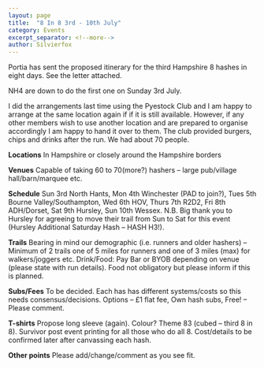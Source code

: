```yaml
---
layout: page
title:  "8 In 8 3rd - 10th July"
category: Events
excerpt_separator: <!--more-->
author: Silvierfox
---
```


Portia has sent the proposed itinerary for the third Hampshire 8 hashes in eight days. See the letter attached.

NH4 are down to do the first one on Sunday 3rd July.

I did the arrangements last time using the Pyestock Club and I am happy to arrange at the same location again if if it is still available. However, if any other members wish to use another location and are prepared to organise accordingly I am happy to hand it over to them. The club provided burgers, chips and drinks after the run. We had about 70 people.

<!--more-->

__Locations__ In Hampshire or closely around the Hampshire borders

__Venues__ Capable of taking 60 to 70(more?) hashers – large pub/village hall/barn/marquee etc.

__Schedule__ Sun 3rd North Hants, Mon 4th Winchester (PAD to join?), Tues 5th Bourne Valley/Southampton, Wed 6th HOV, Thurs 7th R2D2, Fri 8th ADH/Dorset, Sat 9th Hursley, Sun 10th Wessex. N.B. Big thank you to Hursley for agreeing to move their trail from Sun to Sat for this event (Hursley Additional Saturday Hash – HASH H3!).

__Trails__ Bearing in mind our demographic (i.e. runners and older hashers) – Minimum of 2 trails
one of 5 miles for runners and one of 3 miles (max) for walkers/joggers etc.
Drink/Food: Pay Bar or BYOB depending on venue (please state with run details). Food not
obligatory but please inform if this is planned.

__Subs/Fees__ To be decided. Each has has different systems/costs so this needs
consensus/decisions.
Options – £1 flat fee, Own hash subs, Free! – Please comment.

__T-shirts__ Propose long sleeve (again). Colour? Theme 83 (cubed – third 8 in 8). Survivor post
event printing for all those who do all 8. Cost/details to be confirmed later after canvassing
each hash.

__Other points__ Please add/change/comment as you see fit.